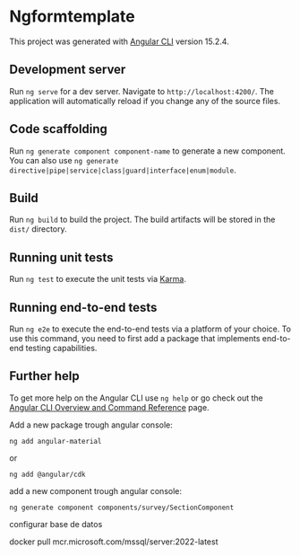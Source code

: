 # Ngformtemplate

This project was generated with [Angular CLI](https://github.com/angular/angular-cli) version 15.2.4.

## Development server

Run `ng serve` for a dev server. Navigate to `http://localhost:4200/`. The application will automatically reload if you change any of the source files.

## Code scaffolding

Run `ng generate component component-name` to generate a new component. You can also use `ng generate directive|pipe|service|class|guard|interface|enum|module`.

## Build

Run `ng build` to build the project. The build artifacts will be stored in the `dist/` directory.

## Running unit tests

Run `ng test` to execute the unit tests via [Karma](https://karma-runner.github.io).

## Running end-to-end tests

Run `ng e2e` to execute the end-to-end tests via a platform of your choice. To use this command, you need to first add a package that implements end-to-end testing capabilities.

## Further help

To get more help on the Angular CLI use `ng help` or go check out the [Angular CLI Overview and Command Reference](https://angular.io/cli) page.


Add a new package trough angular console:

    ng add angular-material

or

    ng add @angular/cdk

add a new component trough angular console:

    ng generate component components/survey/SectionComponent

configurar base de datos

   docker pull mcr.microsoft.com/mssql/server:2022-latest

[//]: # ()
[//]: # (When the download is complete, the docker run command will create a running database within a Docker container. For PostgreSQL, the POSTGRES_PASSWORD environment variable must be specified with the -e option:)

[//]: # ()
[//]: # (    $docker run -e POSTGRES_PASSWORD=password postgres)

[//]: # ()
[//]: # (Next, we'll test our database container connection.)
